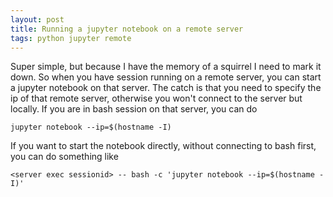 ```yaml
---
layout: post
title: Running a jupyter notebook on a remote server
tags: python jupyter remote
---
```


Super simple, but because I have the memory of a squirrel I need to mark it
down. So when you have session running on a remote server, you can start a
jupyter notebook on that server. The catch is that you need to specify the ip of
that remote server, otherwise you won't connect to the server but locally. If
you are in bash session on that server, you can do
```
jupyter notebook --ip=$(hostname -I)
```
If you want to start the notebook directly, without connecting to bash first,
you can do something like
```
<server exec sessionid> -- bash -c 'jupyter notebook --ip=$(hostname -I)'
```
